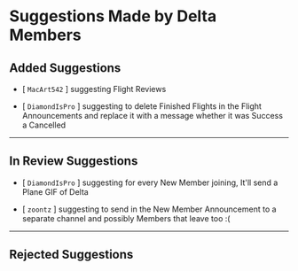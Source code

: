 # **Suggestions Made by Delta Members**

## **Added Suggestions**

- [ `MacArt542` ] suggesting Flight Reviews

- [ `DiamondIsPro` ] suggesting to delete Finished Flights in the Flight Announcements and replace it with a message whether it was Success a Cancelled

---------------------------------------------------------------------
## **In Review Suggestions**

- [ `DiamondIsPro` ] suggesting for every New Member joining, It'll send a Plane GIF of Delta 

- [ `zoontz` ] suggesting to send in the New Member Announcement to a separate channel and possibly Members that leave too :(
    
---------------------------------------------------------------------
## **Rejected Suggestions**
